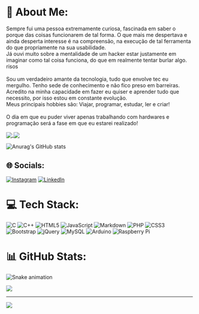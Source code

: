 # 💫 About Me:
Sempre fui uma pessoa extremamente curiosa, fascinada em saber o porque das coisas funcionarem de tal forma. O que mais me despertava e ainda desperta interesse é na compreensão, na execução de tal ferramenta do que propriamente na sua usabilidade. <br>Já ouvi muito sobre a mentalidade de um hacker estar justamente em imaginar como tal coisa funciona, do que em realmente tentar burlar algo. risos<br><br>Sou um verdadeiro amante da tecnologia, tudo que envolve tec eu mergulho. Tenho sede de conhecimento e não fico preso em barreiras. Acredito na minha capacidade em fazer eu quiser e aprender tudo que necessito, por isso estou em constante evolução. <br>Meus principais hobbies são: Viajar, programar, estudar, ler e criar!<br><br>O dia em que eu puder viver apenas trabalhando com hardwares e programação será a fase em que eu estarei realizado!

<a href="https://github.com/anuraghazra/github-readme-stats">
  <img align="center" src="https://github-readme-stats.vercel.app/api/pin/?username=anuraghazra&repo=github-readme-stats" />
</a>
<a href="https://github.com/anuraghazra/convoychat">
  <img align="center" src="https://github-readme-stats.vercel.app/api/pin/?J2AC-IO=anuraghazra&repo=convoychat" />
</a>

![Anurag's GitHub stats](https://github-readme-stats.vercel.app/api?username=anuraghazra&show_icons=true&theme=radical)

## 🌐 Socials:
[![Instagram](https://img.shields.io/badge/Instagram-%23E4405F.svg?logo=Instagram&logoColor=white)](https://instagram.com/j2ac.io) [![LinkedIn](https://img.shields.io/badge/LinkedIn-%230077B5.svg?logo=linkedin&logoColor=white)](https://linkedin.com/in/https://www.linkedin.com/in/jonathan-carvalho-1725a7237/) 

# 💻 Tech Stack:
![C](https://img.shields.io/badge/c-%2300599C.svg?style=for-the-badge&logo=c&logoColor=white) ![C++](https://img.shields.io/badge/c++-%2300599C.svg?style=for-the-badge&logo=c%2B%2B&logoColor=white) ![HTML5](https://img.shields.io/badge/html5-%23E34F26.svg?style=for-the-badge&logo=html5&logoColor=white) ![JavaScript](https://img.shields.io/badge/javascript-%23323330.svg?style=for-the-badge&logo=javascript&logoColor=%23F7DF1E) ![Markdown](https://img.shields.io/badge/markdown-%23000000.svg?style=for-the-badge&logo=markdown&logoColor=white) ![PHP](https://img.shields.io/badge/php-%23777BB4.svg?style=for-the-badge&logo=php&logoColor=white) ![CSS3](https://img.shields.io/badge/css3-%231572B6.svg?style=for-the-badge&logo=css3&logoColor=white) ![Bootstrap](https://img.shields.io/badge/bootstrap-%23563D7C.svg?style=for-the-badge&logo=bootstrap&logoColor=white) ![jQuery](https://img.shields.io/badge/jquery-%230769AD.svg?style=for-the-badge&logo=jquery&logoColor=white) ![MySQL](https://img.shields.io/badge/mysql-%2300f.svg?style=for-the-badge&logo=mysql&logoColor=white) ![Arduino](https://img.shields.io/badge/-Arduino-00979D?style=for-the-badge&logo=Arduino&logoColor=white) ![Raspberry Pi](https://img.shields.io/badge/-RaspberryPi-C51A4A?style=for-the-badge&logo=Raspberry-Pi)
# 📊 GitHub Stats:

![Snake animation](https://github.com/J2AC-IO/blob/output/github-contribution-grid-snake.svg)

![](https://github-readme-streak-stats.herokuapp.com/?user=J2AC-IO&theme=radical&hide_border=false)<br/>


---
[![](https://visitcount.itsvg.in/api?id=J2AC-IO&icon=0&color=0)](https://visitcount.itsvg.in)

<!-- Proudly created with GPRM ( https://gprm.itsvg.in ) -->
